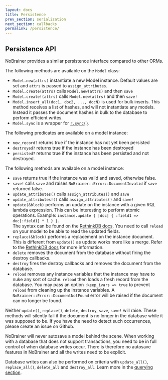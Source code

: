 ```yaml
---
layout: docs
title: Persistence
prev_section: serialization
next_section: callbacks
permalink: /persistence/
---
```


## Persistence API

NoBrainer provides a similar persistence interface compared to other ORMs.

The following methods are available on the `Model` class:

* `Model.new(attrs)` instantiate a new Model instance. Default values are set
  and `attrs` is passed to `assign_attributes`.
* `Model.create(attrs)` calls `Model.new(attrs)` and then `save`
* `Model.create!(attrs)` calls `Model.new(attrs)` and then `save!`
* `Model.insert_all(doc1, doc2, ..., docN)` is used for bulk inserts. This method
  receives a list of hashes, and will not instantiate any models. Instead it
  passes the document hashes in bulk to the database to perform efficient writes.
* `Model.sync` is a wrapper for [`r.sync()`](http://www.rethinkdb.com/api/ruby/#sync).

The following predicates are available on a model instance:

* `new_record?` returns true if the instance has not yet been persisted
* `destroyed?` returns true if the instance has been destroyed
* `persisted?` returns true if the instance has been persisted and not destroyed.

The following methods are available on a model instance:

* `save` returns true if the instance was valid and saved, otherwise false.
* `save!` calls `save` and raises `NoBrainer::Error::DocumentInvalid` if `save` returned false.
* `update_attributes()` calls `assign_attributes()` and `save`
* `update_attributes!()` calls `assign_attributes()` and `save!`
* `update(&block)` performs an update on the instance with a given RQL
  lambda expression. This can be interesting to perform atomic operations.
  Example: `instance.update { |doc| { :field1 => doc[:field1] * 1 } }`.  
  The syntax can be found on the [RethinkDB docs](http://www.rethinkdb.com/api/ruby/update/).
  You need to call `reload` on your model to be able to read the updated fields.
* `replace(&block)` performs a replacement on the instance document. This is
  different from `update()` as update works more like a merge.
  Refer to the [RethinkDB docs](http://www.rethinkdb.com/api/ruby/replace/) for more information.
* `delete` removes the document from the database without firing the destroy
  callbacks.
* `destroy` fires the destroy callbacks and removes the document from the database.
* `reload` removes any instance variables that the instance may have to nuke any
  sort of cache. `reload` then loads a fresh record from the database.
  You may pass an option `:keep_ivars => true` to prevent `reload` from cleaning
  up the instance variables. A `NoBrainer::Error::DocumentNotFound` error will
  be raised if the document can no longer be found.

Neither `update()`, `replace()`, `delete`, `destroy`, `save`, `save!` will raise.
These methods will silently fail if the document is no longer in the database
while it was supposed to be. If you have the need to detect such occurrences,
please create an issue on Github.

NoBrainer will never autosave a model behind the scene. When working with a
database that does not support transactions, you need to be in full control of
when database writes occur. There is therefore no autosave features in NoBrainer
and all the writes need to be explicit.

Database writes can also be performed on criteria with `update_all()`,
`replace_all()`, `delete_all` and `destroy_all`.
Learn more in the [querying section](/docs/querying).
